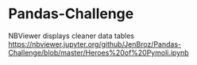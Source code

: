 # Pandas-Challenge
NBViewer displays cleaner data tables
https://nbviewer.jupyter.org/github/JenBroz/Pandas-Challenge/blob/master/Heroes%20of%20Pymoli.ipynb
